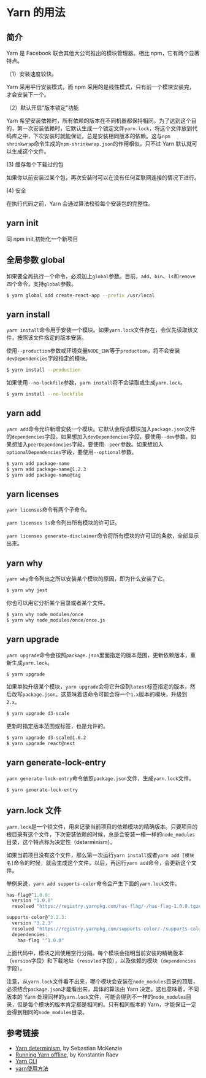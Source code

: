 # Yarn 的用法

## 简介

Yarn 是 Facebook 联合其他大公司推出的模块管理器。相比 npm，它有两个显著特点。

（1）安装速度较快。

Yarn 采用平行安装模式，而 npm 采用的是线性模式，只有前一个模块安装完，才会安装下一个。

（2）默认开启“版本锁定”功能

Yarn 希望安装依赖时，所有依赖的版本在不同机器都保持相同。为了达到这个目的，第一次安装依赖时，它默认生成一个锁定文件`yarn.lock`，将这个文件放到代码库之中，下次安装时就能保证，总是安装相同版本的依赖。这与`npm shrinkwrap`命令生成的`npm-shrinkwrap.json`的作用相似，只不过 Yarn 默认就可以生成这个文件。

 (3)  缓存每个下载过的包

如果你以前安装过某个包，再次安装时可以在没有任何互联网连接的情况下进行。

 (4) 安全

在执行代码之前，Yarn 会通过算法校验每个安装包的完整性。

## yarn init

同 npm init,初始化一个新项目

## 全局参数 global

如果要全局执行一个命令，必须加上`global`参数。目前，`add`、`bin`、`ls`和`remove`四个命令，支持`global`参数。

```bash
$ yarn global add create-react-app --prefix /usr/local
```

## yarn install

`yarn install`命令用于安装一个模块。如果`yarn.lock`文件存在，会优先读取该文件，按照该文件指定的版本安装。

使用`--production`参数或环境变量`NODE_ENV`等于`production`，将不会安装`devDependencies`字段指定的模块。

```bash
$ yarn install --production
```

如果使用`--no-lockfile`参数，`yarn install`将不会读取或生成`yarn.lock`。

```bash
$ yarn install --no-lockfile
```

## yarn add

`yarn add`命令允许新增安装一个模块。它默认会将该模块加入`package.json`文件的`dependencies`字段。如果想加入`devDependencies`字段，要使用`--dev`参数。如果想加入`peerDependencies`字段，要使用`--peer`参数。如果想加入`optionalDependencies`字段，要使用`--optional`参数。

```bash
$ yarn add package-name
$ yarn add package-name@1.2.3
$ yarn add package-name@tag
```

## yarn licenses

`yarn licenses`命令有两个子命令。

`yarn licenses ls`命令列出所有模块的许可证。

`yarn licenses generate-disclaimer`命令将所有模块的许可证的条款，全部显示出来。

## yarn why

`yarn why`命令列出之所以安装某个模块的原因，即为什么安装了它。

```bash
$ yarn why jest
```

你也可以用它分析某个目录或者某个文件。

```bash
$ yarn why node_modules/once
$ yarn why node_modules/once/once.js
```

## yarn upgrade

`yarn upgrade`命令会按照`package.json`里面指定的版本范围，更新依赖版本，重新生成`yarn.lock`。

```bash
$ yarn upgrade
```

如果单独升级某个模块，`yarn upgrade`会将它升级到`latest`标签指定的版本，然后改写`package.json`。这意味着该命令可能会将一个`1.x`版本的模块，升级到`2.x`。

```bash
$ yarn upgrade d3-scale
```

更新时指定版本范围或标签，也是允许的。

```bash
$ yarn upgrade d3-scale@1.0.2
$ yarn upgrade react@next
```

## yarn generate-lock-entry

`yarn generate-lock-entry`命令依照`package.json`文件，生成`yarn.lock`文件。

```bash
$ yarn generate-lock-entry
```

## yarn.lock 文件

`yarn.lock`是一个锁文件，用来记录当前项目的依赖模块的精确版本。只要项目的根目录有这个文件，下次安装依赖的时候，总是会安装一模一样的`node_modules`目录，这个特点称为决定性（determinism）。

如果当前项目没有这个文件，那么第一次运行`yarn install`或者`yarn add [模块名]`命令的时候，就会生成这个文件。以后，再运行`yarn add`命令，会更新这个文件。

举例来说，`yarn add supports-color`命令会产生下面的`yarn.lock`文件。

```javascript
has-flag@^1.0.0:
  version "1.0.0"
  resolved "https://registry.yarnpkg.com/has-flag/-/has-flag-1.0.0.tgz#9d9e793165ce017a00f00418c43f942a7b1d11fa"

supports-color@^3.2.3:
  version "3.2.3"
  resolved "https://registry.yarnpkg.com/supports-color/-/supports-color-3.2.3.tgz#65ac0504b3954171d8a64946b2ae3cbb8a5f54f6"
  dependencies:
    has-flag "^1.0.0"
```

上面代码中，模块之间使用空行分隔。每个模块会指明当前安装的精确版本（`version`字段）和下载地址（`resovled`字段），以及依赖的模块（`dependencies`字段）。

注意，从`yarn.lock`文件看不出来，哪个模块会安装在`node_modules`目录的顶层，必须结合`package.json`才能看出来，具体的算法由 Yarn 决定。这也意味着，不同版本的 Yarn 处理同样的`yarn.lock`文件，可能会得到不一样的`node_modules`目录，但是每个模块的版本肯定都是相同的。只有相同版本的 Yarn，才能保证一定会得到相同的`node_modules`目录。

## 参考链接

- [Yarn determinism](https://yarnpkg.com/blog/2017/05/31/determinism/), by Sebastian McKenzie
- [Running Yarn offline](https://yarnpkg.com/blog/2016/11/24/offline-mirror/), by Konstantin Raev
- [Yarn CLI](https://yarnpkg.com/zh-Hans/docs/cli/)
- [yarn使用方法](https://yarn.bootcss.com/docs/usage/)

